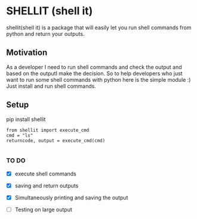 # SHELLIT (shell it)

shellit(shell it) is a package that will easily let you run shell commands from python and return your outputs.

## Motivation

As a developer I need to run shell commands and check the output and based on the outputI make the decision.
So to help developers who just want to run some shell commands with python here is the simple module :)
Just install and run shell commands.

## Setup 

pip install shellit

```
from shellit import execute_cmd 
cmd = "ls"
returncode, output = execute_cmd(cmd)


```

### TO DO

- [x] execute shell commands

- [x] saving and return outputs

- [x] Simultaneously printing and saving the output

- [ ] Testing on large output 
